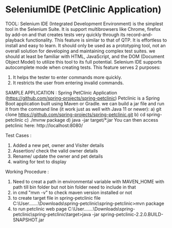 # SeleniumIDE (PetClinic Application)

TOOL:
Selenium IDE (Integrated Development Environment) is the simplest tool in the Selenium Suite. It is support multibrowsers like Chrome, firefox by add-on and that creates tests very quickly through its record-and-playback functionality. This feature is similar to that of QTP. It is effortless to install and easy to learn.
It should only be used as a prototyping tool, not an overall solution for developing and maintaining complex test suites.
we should at least be familiar with HTML, JavaScript, and the DOM (Document Object Model) to utilize this tool to its full potential. Selenium IDE supports autocomplete mode when creating tests. This feature serves 2 purposes:
1) It helps the tester to enter commands more quickly. 
2) It restricts the user from entering invalid commands.

SAMPLE APPLICATION : 
Spring PetClinic Application (https://github.com/spring-projects/spring-petclinic)
Petclinic is a Spring Boot application built using Maven or Gradle. we can build a jar file and run it from the command line (it work just as well with Java 11 or newer):
a) git clone https://github.com/spring-projects/spring-petclinic.git
b) cd spring-petclinic
c) ./mvnw package
d) java -jar target/*.jar
You can then access petclinic here: http://localhost:8080/

Test Cases :
1) Added a new pet, owner and Visiter details
2) Assertion/ check the valid owner details
3) Rename/ update the owner and pet details
4) waiting for text to display 

Working Procedure : 
1) Need to creat a path in environmental variable 
with MAVEN_HOME with path till bin folder but not bin folder need to include in that 
2) in cmd "mvn -v" to check maven version installed or not 
3) to create target file in spring-petclinic file 
C:\User\.......\Downloads\spring-petclinic\spring-petclinic>mvn package
4) to run petclinic web page 
C:\User\.......\Downloads\spring-petclinic\spring-petclinic\target>java -jar spring-petclinic-2.2.0.BUILD-SNAPSHOT.jar
